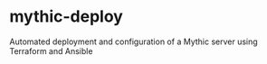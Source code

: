 # mythic-deploy
Automated deployment and configuration of a Mythic server using Terraform and Ansible
